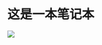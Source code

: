 # 这是一本笔记本
![](https://ss1.bdstatic.com/70cFuXSh_Q1YnxGkpoWK1HF6hhy/it/u=1046323792,1086552841&fm=27&gp=0.jpg)
